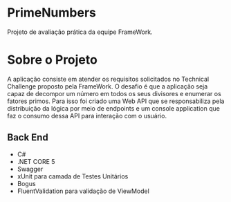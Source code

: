# PrimeNumbers
Projeto de avaliação prática da equipe FrameWork.

# Sobre o Projeto
A aplicação consiste em atender os requisitos solicitados no Technical Challenge proposto pela FrameWork. 
O desafio é que a aplicação seja capaz de decompor um número em todos os seus divisores e enumerar os fatores primos. Para isso foi criado uma Web API que se responsabiliza pela distribuição da lógica por meio de endpoints e um console application que faz o consumo dessa API para interação com o usuário.

## Back End
- C#
- .NET CORE 5
- Swagger
- xUnit para camada de Testes Unitários
- Bogus
- FluentValidation para validação de ViewModel



